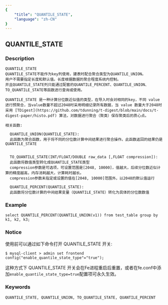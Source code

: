 ```yaml
---
{
    "title": "QUANTILE_STATE",
    "language": "zh-CN"
}
---
```


<!-- 
Licensed to the Apache Software Foundation (ASF) under one
or more contributor license agreements.  See the NOTICE file
distributed with this work for additional information
regarding copyright ownership.  The ASF licenses this file
to you under the Apache License, Version 2.0 (the
"License"); you may not use this file except in compliance
with the License.  You may obtain a copy of the License at

  http://www.apache.org/licenses/LICENSE-2.0

Unless required by applicable law or agreed to in writing,
software distributed under the License is distributed on an
"AS IS" BASIS, WITHOUT WARRANTIES OR CONDITIONS OF ANY
KIND, either express or implied.  See the License for the
specific language governing permissions and limitations
under the License.
-->

## QUANTILE_STATE
### Description
    QUANTILE_STATE
    QUANTILE_STATE不能作为key列使用，建表时配合聚合类型为QUANTILE_UNION。
    用户不需要指定长度和默认值。长度根据数据的聚合程度系统内控制。
    并且QUANTILE_STATE列只能通过配套的QUANTILE_PERCENT、QUANTILE_UNION、TO_QUANTILE_STATE等函数进行查询或使用。
    
    QUANTILE_STATE 是一种计算分位数近似值的类型，在导入时会对相同的key，不同 value 进行预聚合，当value数量不超过2048时采用明细记录所有数据，当 value 数量大于2048时采用 [TDigest](https://github.com/tdunning/t-digest/blob/main/docs/t-digest-paper/histo.pdf) 算法，对数据进行聚合（聚类）保存聚类后的质心点。

    相关函数:
    
      QUANTILE_UNION(QUANTILE_STATE):
      此函数为聚合函数，用于将不同的分位数计算中间结果进行聚合操作。此函数返回的结果仍是QUANTILE_STATE
    
      
      TO_QUANTILE_STATE(INT/FLOAT/DOUBLE raw_data [,FLOAT compression]):
      此函数将数值类型转化成QUANTILE_STATE类型
      compression参数是可选项，可设置范围是[2048, 10000]，值越大，后续分位数近似计算的精度越高，内存消耗越大，计算耗时越长。 
      compression参数未指定或设置的值在[2048, 10000]范围外，以2048的默认值运行

      QUANTILE_PERCENT(QUANTILE_STATE):
      此函数将分位数计算的中间结果变量（QUANTILE_STATE）转化为具体的分位数数值

    

### Example
    select QUANTILE_PERCENT(QUANTILE_UNION(v1)) from test_table group by k1, k2, k3;
    

### Notice

使用前可以通过如下命令打开 QUANTILE_STATE 开关:

```
$ mysql-client > admin set frontend config("enable_quantile_state_type"="true");
```

这种方式下 QUANTILE_STATE 开关会在Fe进程重启后重置，或者在fe.conf中添加`enable_quantile_state_type=true`配置项可永久生效。

### Keywords

    QUANTILE_STATE, QUANTILE_UNION, TO_QUANTILE_STATE, QUANTILE_PERCENT
